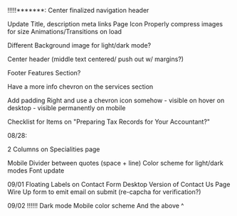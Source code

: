 !!!!!*******: 
Center finalized navigation header

Update Title, description meta links
Page Icon
Properly compress images for size
Animations/Transitions on load

Different Background image for light/dark mode?

Center header (middle text centered/ push out w/ margins?)

Footer
Features Section?


Have a more info chevron on the services section

Add padding Right and use a chevron icon somehow 
    - visible on hover on desktop
    - visible permanently on mobile

Checklist for Items on "Preparing Tax Records for Your Accountant?"





08/28:

2 Columns on Specialities page

Mobile Divider between quotes (space + line)
Color scheme for light/dark modes
Font update

09/01
Floating Labels on Contact Form
Desktop Version of Contact Us Page
Wire Up form to emit email on submit (re-capcha for verification?)

09/02
!!!!!! Dark mode Mobile color scheme
And the above ^